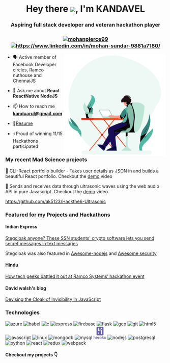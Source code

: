 <h1 align="center">Hey there <img src="https://media.giphy.com/media/hvRJCLFzcasrR4ia7z/giphy.gif" width="35px" />, I'm KANDAVEL</h1>
<h3 align="center">Aspiring full stack developer and veteran hackathon player</h3>
<h3 align="center">
<a href="https://kandavel.surge.sh" target="blank"><img align="center" src="https://mir-s3-cdn-cf.behance.net/projects/404/aa8a2b94014737.Y3JvcCwzMzY2LDI2MzMsMCww.png" alt="mohanpierce99" height="30" width="30" /></a>
<a href="https://www.linkedin.com/in/ak5123" target="blank"><img align="center" src="https://cdn.jsdelivr.net/npm/simple-icons@3.0.1/icons/linkedin.svg" alt="https://www.linkedin.com/in/mohan-sundar-9881a7180/" height="30" width="30" /></a>
</h3>

<img align="right" alt="GIF" src="https://github.com/AK5123/AK5123/blob/master/animation_300_kf8qq65w.gif?raw=true" width="320" height="320" />

- 🗣️ Active member of Facebook Developer circles, Ramco nuthouse and ChennaiJS 

- 💬 Ask me about **React  ReactNative  NodeJS**

- 📫 How to reach me **kanduarul@gmail.com**

- 📝[Resume](https://github.com/AK5123/Resume/raw/master/Kandavel_Resume.pdf)


- ⚡Proud of winning 11/15 Hackathons participated

### My recent Mad Science projects

🚀 CLI-React portfolio builder - Takes user details as JSON in and builds a beautiful React portfolio. Checkout the [demo](https://res.cloudinary.com/dqmbs2chk/video/upload/v1599990241/reactfolio_fsehwp.mp4) video

🚀 Sends and receives data through  ultrasonic waves using the web audio API in pure Javascript. Checkout the [demo](https://res.cloudinary.com/dqmbs2chk/video/upload/v1598886336/demo_obb9eg.mp4) video.

https://github.com/ak5123/Hackthe6-Ultrasonic


### Featured for my Projects and Hackathons


#### Indian Express

[Stegcloak anyone? These SSN students' crypto software lets you send secret messages in text messages
](https://www.edexlive.com/happening/2020/jun/30/stegcloak-anyone-these-ssn-students-crypto-software-lets-you-send-secret-messages-in-text-messages-12968.html)

Stegcloak was also featured in [Awesome-nodejs](https://github.com/sindresorhus/awesome-nodejs) and [Awesome security](https://github.com/sbilly/awesome-security)

#### Hindu 

[How tech geeks battled it out at Ramco Systems’ hackathon event
](https://www.thehindu.com/sci-tech/technology/thinking-in-java/article30494245.ece)

#### David walsh's blog
[Devising the Cloak of Invisibility in JavaScript
](https://davidwalsh.name/javascript-steganography)


<!-- BLOG-POST-LIST:END -->



### Technologies
<p align="left"> <img src="https://www.vectorlogo.zone/logos/microsoft_azure/microsoft_azure-icon.svg" alt="azure" width="40" height="40"/> <img src="https://www.vectorlogo.zone/logos/babeljs/babeljs-icon.svg" alt="babel" width="40" height="40"/> <img src="https://devicons.github.io/devicon/devicon.git/icons/c/c-original.svg" alt="c" width="40" height="40"/> <img src="https://devicons.github.io/devicon/devicon.git/icons/express/express-original-wordmark.svg" alt="express" width="40" height="40"/> <img src="https://www.vectorlogo.zone/logos/firebase/firebase-icon.svg" alt="firebase" width="40" height="40"/> <img src="https://www.vectorlogo.zone/logos/pocoo_flask/pocoo_flask-icon.svg" alt="flask" width="40" height="40"/> <img src="https://www.vectorlogo.zone/logos/google_cloud/google_cloud-icon.svg" alt="gcp" width="40" height="40"/> <img src="https://www.vectorlogo.zone/logos/git-scm/git-scm-icon.svg" alt="git" width="40" height="40"/> <img src="https://devicons.github.io/devicon/devicon.git/icons/html5/html5-original-wordmark.svg" alt="html5" width="40" height="40"/> <img src="https://devicons.github.io/devicon/devicon.git/icons/javascript/javascript-original.svg" alt="javascript" width="40" height="40"/> <img src="https://devicons.github.io/devicon/devicon.git/icons/linux/linux-original.svg" alt="linux" width="40" height="40"/> <img src="https://devicons.github.io/devicon/devicon.git/icons/mongodb/mongodb-original-wordmark.svg" alt="mongodb" width="40" height="40"/> <img src="https://devicons.github.io/devicon/devicon.git/icons/mysql/mysql-original-wordmark.svg" alt="mysql" width="40" height="40"/> <svg height="40" width="40"viewBox="0 0 128 128">
<path fill="#6762A6" d="M39.3 89h53.3c4.6 0 8.3-3.7 8.3-8.3v-70.4c0-4.6-3.7-8.3-8.3-8.3h-53.3c-4.6 0-8.3 3.7-8.3 8.3v70.3c0 4.7 3.7 8.4 8.3 8.4zm38.2-75h10.8s-1.8 5-7.5 12h-10.4c3.7-4 7.1-12 7.1-12zm-20.5-.4v20.7s27-10.8 27 8.2v34.5h-8.8l-.2.1v-34.8s2.3-8.3-27.8 3.4c-.1.1-.1-32.1-.1-32.1h9.9zm-10 43.6l9.9 9.9-9.9 9.9v-19.8zM35.3 102.8c-4 0-7.3.5-9.7 1.4-.9 3.2-1.3 6.6-1.3 10.4 0 7 1.2 11.3 9.2 11.3 3.7 0 6.8-1.1 9.3-2.3l-.8-3.6c-2.4.9-5.5 1.7-8.2 1.7-3.5 0-4.6-.9-4.8-6.9h15v-2.2c0-6.1-2.2-9.8-8.7-9.8zm-6.3 9.2c.1-3 .3-3.8.5-4.7 1.9-.4 4.1-.4 5.6-.4 3.3 0 3.9 2.1 3.9 5.1h-10zM13.9 102.8c-2.7 0-4.9.7-7.9 1.5v-10.3h-4v31h4v-16.6c3-1 5-1.5 7-1.5 1 0 2 .5 2 1.7v16.9l.4-.4h4.6v-15.8c0-3.8-1.8-6.5-6.1-6.5zM122 103v17.4c-3 1-5.6 1.5-7.7 1.5-1 0-2.3-.5-2.3-1.7v-17.2h-4v16.7c0 3.7 1.3 6.3 5.6 6.3 2.7 0 7.4-.4 12.4-3.5v-19.5h-4zM103.8 103h-5.4c-1.3 3-3.2 7-5.6 9h-1.8v-18h-5v31h5v-10h2.1c2.8 3 4.6 7 6 10h5.6c-2.1-4-4.5-8.4-7.7-12.4 2.6-2.7 5-5.6 6.8-9.6zM48 125h4v-16.6c2-.8 5-1.1 7-1.2v-4c-3 .2-7 .9-11 3.1v18.7zM71.4 102.8c-6.1 0-10.3 3.2-10.3 11.7 0 8 3.2 11.5 10.3 11.5 6.1 0 10.3-3.2 10.3-11.7 0-8-3.2-11.5-10.3-11.5zm0 19.2c-4 0-5.7-1.4-5.7-7.5 0-5.6 2-7.7 5.7-7.7 4 0 5.7 1.4 5.7 7.5-.1 5.6-2.1 7.7-5.7 7.7z"></path>
</svg> <img src="https://devicons.github.io/devicon/devicon.git/icons/nodejs/nodejs-original-wordmark.svg" alt="nodejs" width="40" height="40"/> <img src="https://devicons.github.io/devicon/devicon.git/icons/postgresql/postgresql-original-wordmark.svg" alt="postgresql" width="40" height="40"/> <img src="https://devicons.github.io/devicon/devicon.git/icons/python/python-original.svg" alt="python" width="40" height="40"/> <img src="https://devicons.github.io/devicon/devicon.git/icons/react/react-original-wordmark.svg" alt="react" width="40" height="40"/> <img src="https://devicons.github.io/devicon/devicon.git/icons/redux/redux-original.svg" alt="redux" width="40" height="40"/> <img src="https://devicons.github.io/devicon/devicon.git/icons/webpack/webpack-original.svg" alt="webpack" width="40" height="40"/></p><p align="center">


#### Checkout my projects 👇

<!--
**AK5123/AK5123** is a ✨ _special_ ✨ repository because its `README.md` (this file) appears on your GitHub profile.
Here are some ideas to get you started:

- 🔭 I’m currently working on ...
- 🌱 I’m currently learning ...
- 👯 I’m looking to collaborate on ...
- 🤔 I’m looking for help with ...
- 💬 Ask me about ...
- 📫 How to reach me: ...
- 😄 Pronouns: ...
- ⚡ Fun fact: ...
--> 
